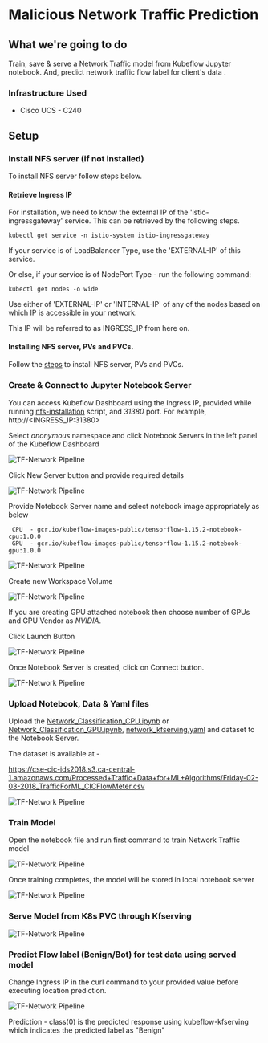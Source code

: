 # Malicious Network Traffic Prediction 

## What we're going to do

Train, save & serve a Network Traffic model from Kubeflow Jupyter notebook.
And, predict network traffic flow label for client's data .

### Infrastructure Used

* Cisco UCS - C240

## Setup

### Install NFS server (if not installed)

To install NFS server follow steps below.

#### Retrieve Ingress IP

For installation, we need to know the external IP of the 'istio-ingressgateway' service. This can be retrieved by the following steps.

```
kubectl get service -n istio-system istio-ingressgateway
```

If your service is of LoadBalancer Type, use the 'EXTERNAL-IP' of this service.

Or else, if your service is of NodePort Type - run the following command:

```
kubectl get nodes -o wide
```

Use either of 'EXTERNAL-IP' or 'INTERNAL-IP' of any of the nodes based on which IP is accessible in your network.

This IP will be referred to as INGRESS_IP from here on.

#### Installing NFS server, PVs and PVCs.

Follow the [steps](../../../ble-localization/onprem/install) to install NFS server, PVs and PVCs.

### Create & Connect to Jupyter Notebook Server

You can access Kubeflow Dashboard using the Ingress IP, provided while running [nfs-installation](../../../ble-localization/onprem/install#-provide-ucs-cluster-ip) script, and _31380_ port. For example, http://<INGRESS_IP:31380>

Select _anonymous_ namespace and click Notebook Servers in the left panel of the Kubeflow Dashboard


![TF-Network Pipeline](pictures/1-kubeflow-ui.PNG)

Click New Server button and provide required details 

![TF-Network Pipeline](pictures/2-create-notebook.PNG)

Provide Notebook Server name and select notebook image appropriately as below
     
     CPU  - gcr.io/kubeflow-images-public/tensorflow-1.15.2-notebook-cpu:1.0.0
     GPU  - gcr.io/kubeflow-images-public/tensorflow-1.15.2-notebook-gpu:1.0.0

![TF-Network Pipeline](pictures/create-notebook-1.PNG)

Create new Workspace Volume

![TF-Network Pipeline](pictures/create-notebook-2.PNG)

If you are creating GPU attached notebook then choose number of GPUs and GPU Vendor as *NVIDIA*. 

Click Launch Button

![TF-Network Pipeline](pictures/create-notebook-3.PNG)

Once Notebook Server is created, click on Connect button.

![TF-Network Pipeline](pictures/6-connect-notebook1.PNG)

### Upload Notebook, Data & Yaml files

Upload the [Network_Classification_CPU.ipynb](./Network_Classification_CPU.ipynb) or [Network_Classification_GPU.ipynb](./Network_Classification_GPU.ipynb), [network_kfserving.yaml](./network_kfserving.yaml) and dataset to the Notebook Server.

The dataset is available at -

https://cse-cic-ids2018.s3.ca-central-1.amazonaws.com/Processed+Traffic+Data+for+ML+Algorithms/Friday-02-03-2018_TrafficForML_CICFlowMeter.csv

![TF-Network Pipeline](pictures/7-upload-pipeline-notebook1.PNG)

### Train Model

Open the notebook file and run first command to train Network Traffic model

![TF-Network Pipeline](pictures/1-start-training.PNG)

Once training completes, the model will be stored in local notebook server

![TF-Network Pipeline](pictures/2-complete-training.PNG)

### Serve Model from K8s PVC through Kfserving

![TF-Network Pipeline](pictures/4-create-kfserving-network.PNG)

### Predict Flow label (Benign/Bot) for test data using served model 

Change Ingress IP in the curl command to your provided value before executing location prediction.


![TF-Network Pipeline](pictures/5-predict-model.PNG)

Prediction - class(0) is the predicted response using kubeflow-kfserving which indicates the predicted label as "Benign"

